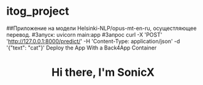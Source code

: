 # itog_project
##Приложение на модели Helsinki-NLP/opus-mt-en-ru, осущестляющее перевод.
#Запуск: 
uvicorn main:app
#Запрос
curl -X 'POST' 'http://127.0.0.1:8000/predict/' -H 'Content-Type: application/json' -d '{"text": "cat"}'
Deploy the App With a Back4App Container



<h1 align="center">Hi there, I'm SonicX
<img src="https://github.com/blackcater/blackcater/raw/main/images/Hi.gif" height="3
[![Typing SVG](https://readme-typing-svg.herokuapp.com?color=%2336BCF7&lines=This+is+the+final+software+engineering+project)](https://git.io/typing-svg)

